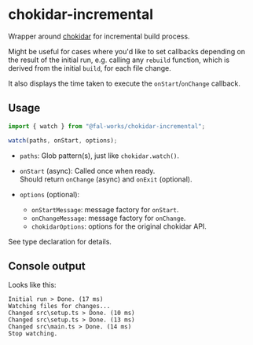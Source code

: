 # chokidar-incremental

Wrapper around [chokidar](https://github.com/paulmillr/chokidar) for incremental build process.

Might be useful for cases where you'd like to set callbacks depending on the result of the initial run, e.g. calling any `rebuild` function, which is derived from the initial `build`, for each file change.

It also displays the time taken to execute the `onStart`/`onChange` callback.


## Usage

```js
import { watch } from "@fal-works/chokidar-incremental";

watch(paths, onStart, options);
```

- `paths`: Glob pattern(s), just like `chokidar.watch()`.

- `onStart` (async): Called once when ready.  
Should return `onChange` (async) and `onExit` (optional).

- `options` (optional):
    - `onStartMessage`: message factory for `onStart`.
    - `onChangeMessage`: message factory for `onChange`.
    - `chokidarOptions`: options for the original chokidar API.

See type declaration for details.


## Console output

Looks like this:

```text
Initial run > Done. (17 ms)
Watching files for changes...
Changed src\setup.ts > Done. (10 ms)
Changed src\setup.ts > Done. (13 ms)
Changed src\main.ts > Done. (14 ms)
Stop watching.
```
